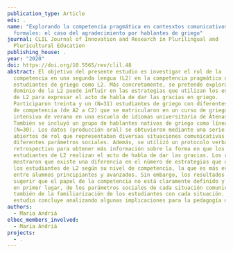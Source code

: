 ```yaml
---
publication_type: Article
eds: .
name: "Explorando la competencia pragmática en contesxtos comunicativos
  formales: el caso del agradecimiento por hablantes de griego"
journal: CLIL Journal of Innovation and Research in Plurilingual and
  Pluricultural Education
publishing_house: .
year: "2020"
doi: https://doi.org/10.5565/rev/clil.48
abstract: El objetivo del presente estudio es investigar el rol de la
  competencia en una segunda lengua (L2) en la competencia pragmática de los
  estudiantes de griego como L2. Más concretamente, se pretende explorar si el
  dominio de la L2 puede influir en las estrategias que utilizan los estudiantes
  de L2 para expresar el acto de habla de dar las gracias en griego.
  Participaron treinta y un (N=31) estudiantes de griego con diferentes niveles
  de competencia (de A2 a C2) que se matricularon en un curso de griego
  intensivo de verano en una escuela de idiomas universitaria de Atenas, Grecia.
  También se incluyó un grupo de hablantes nativos de griego como línea de base
  (N=30). Los datos (producción oral) se obtuvieron mediante una serie de juegos
  abiertos de rol que representaban diversas situaciones comunicativas y
  diferentes parámetros sociales. Además, se utilizó un protocolo verbal
  retrospectivo para obtener más información sobre la forma en que los
  estudiantes de L2 realizan el acto de habla de dar las gracias. Los resultados
  mostraron que existe una diferencia en el número de estrategias que utilizan
  los estudiantes de L2 según su nivel de competencia, la que es más evidente
  entre alumnos principiantes y avanzados. Sin embargo, los resultados parecen
  sugerir que el papel de la competencia no está claramente definido y depende,
  en primer lugar, de los parámetros sociales de cada situación comunicativa y
  también de la familiarización de los estudiantes con cada situación. El
  estudio concluye analizando algunas implicaciones para la pedagogía de las L2.
authors:
  - Maria Andriá
elbec_members_involved:
  - Maria Andriá
projects:
  - .
---
```

